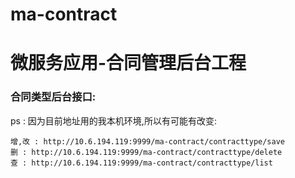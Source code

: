 # ma-contract
# 微服务应用-合同管理后台工程
### 合同类型后台接口: 
ps : 因为目前地址用的我本机环境,所以有可能有改变: <br>

    增,改 : http://10.6.194.119:9999/ma-contract/contracttype/save
    删 : http://10.6.194.119:9999/ma-contract/contracttype/delete 
    查 : http://10.6.194.119:9999/ma-contract/contracttype/list
